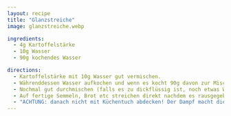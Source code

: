 ```yaml
---
layout: recipe
title: "Glanzstreiche"
image: glanzstreiche.webp

ingredients:
  - 4g Kartoffelstärke
  - 10g Wasser
  - 90g kochendes Wasser

directions:
  - Kartoffelstärke mit 10g Wasser gut vermischen.
  - Währenddessen Wasser aufkochen und wenn es kocht 90g davon zur Mischung dazugeben
  - Nochmal gut durchmischen (falls es zu dickflüssig ist, noch etwas Wasser dazugeben)
  - Auf fertige Semmeln, Brot etc streichen direkt nachdem es rausgegeben wurde
  - "ACHTUNG: danach nicht mit Küchentuch abdecken! Der Dampf macht die Streiche weich und sie klebt dann extrem am Tuch! Will man eine weiche Rinde muss man vmtl vorher 10min abdecken, dann bestreichen und nochmal paar min ins noch warme Rohr stellen oder zb mit Backpapier abdecken, aber evtl wirds eh weich durch die Glanzstreiche"
---
```

